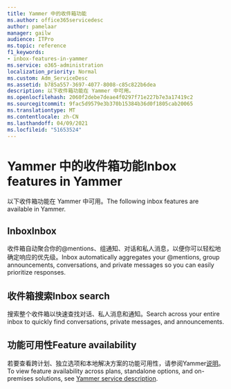 ```yaml
---
title: Yammer 中的收件箱功能
ms.author: office365servicedesc
author: pamelaar
manager: gailw
audience: ITPro
ms.topic: reference
f1_keywords:
- inbox-features-in-yammer
ms.service: o365-administration
localization_priority: Normal
ms.custom: Adm_ServiceDesc
ms.assetid: b785a557-3697-4077-8008-c85c822b6dea
description: 以下收件箱功能在 Yammer 中可用。
ms.openlocfilehash: 2060f2debe7deae4f0297f71e227b7e3a17419c2
ms.sourcegitcommit: 9fac5d9579e3b370b15384b36d0f1805cab20065
ms.translationtype: MT
ms.contentlocale: zh-CN
ms.lasthandoff: 04/09/2021
ms.locfileid: "51653524"
---
```

# <a name="inbox-features-in-yammer"></a><span data-ttu-id="80266-103">Yammer 中的收件箱功能</span><span class="sxs-lookup"><span data-stu-id="80266-103">Inbox features in Yammer</span></span>

<span data-ttu-id="80266-104">以下收件箱功能在 Yammer 中可用。</span><span class="sxs-lookup"><span data-stu-id="80266-104">The following inbox features are available in Yammer.</span></span>
  
## <a name="inbox"></a><span data-ttu-id="80266-105">Inbox</span><span class="sxs-lookup"><span data-stu-id="80266-105">Inbox</span></span>

<span data-ttu-id="80266-106">收件箱自动聚合你的@mentions、组通知、对话和私人消息，以便你可以轻松地确定响应的优先级。</span><span class="sxs-lookup"><span data-stu-id="80266-106">Inbox automatically aggregates your @mentions, group announcements, conversations, and private messages so you can easily prioritize responses.</span></span>
  
## <a name="inbox-search"></a><span data-ttu-id="80266-107">收件箱搜索</span><span class="sxs-lookup"><span data-stu-id="80266-107">Inbox search</span></span>

<span data-ttu-id="80266-108">搜索整个收件箱以快速查找对话、私人消息和通知。</span><span class="sxs-lookup"><span data-stu-id="80266-108">Search across your entire inbox to quickly find conversations, private messages, and announcements.</span></span>
  
## <a name="feature-availability"></a><span data-ttu-id="80266-109">功能可用性</span><span class="sxs-lookup"><span data-stu-id="80266-109">Feature availability</span></span>

<span data-ttu-id="80266-110">若要查看跨计划、独立选项和本地解决方案的功能可用性，请参阅Yammer[说明](yammer-service-description.md)。</span><span class="sxs-lookup"><span data-stu-id="80266-110">To view feature availability across plans, standalone options, and on-premises solutions, see [Yammer service description](yammer-service-description.md).</span></span>
  

